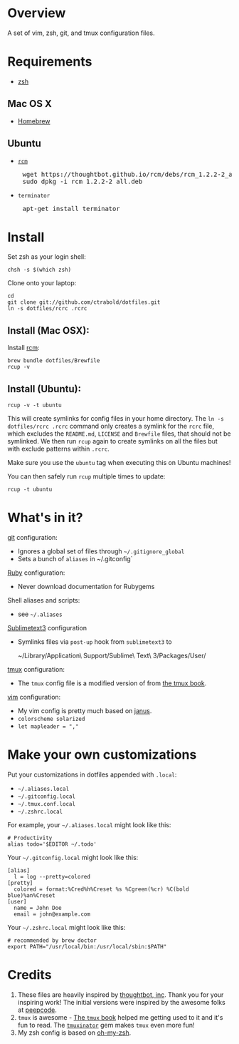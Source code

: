# Overview

A set of vim, zsh, git, and tmux configuration files.


# Requirements

- [zsh](http://www.zsh.org/)

## Mac OS X

- [Homebrew](https://github.com/Homebrew/homebrew/wiki/Installation)

## Ubuntu

- [`rcm`](http://thoughtbot.github.io/rcm/)
<pre>
    wget https://thoughtbot.github.io/rcm/debs/rcm_1.2.2-2_all.deb
    sudo dpkg -i rcm_1.2.2-2_all.deb
</pre>
- `terminator`
<pre>
    apt-get install terminator
</pre>


# Install

Set zsh as your login shell:

    chsh -s $(which zsh)

Clone onto your laptop:

    cd
    git clone git://github.com/ctrabold/dotfiles.git
    ln -s dotfiles/rcrc .rcrc


## Install (Mac OSX):

Install [rcm](https://github.com/thoughtbot/rcm):

    brew bundle dotfiles/Brewfile
    rcup -v


## Install (Ubuntu):

    rcup -v -t ubuntu

This will create symlinks for config files in your home directory. The `ln -s dotfiles/rcrc .rcrc`
command only creates a symlink for the `rcrc` file, which excludes the `README.md`, `LICENSE` and `Brewfile` files, that should not be symlinked.
We then run `rcup` again to create symlinks on all the files but with exclude patterns within `.rcrc`.

Make sure you use the `ubuntu` tag when executing this on Ubuntu machines!

You can then safely run `rcup` multiple times to update:

    rcup -t ubuntu


# What's in it?

[git](http://git-scm.com/) configuration:

* Ignores a global set of files through `~/.gitignore_global`
* Sets a bunch of `aliases` in ~/.gitconfig`

[Ruby](https://www.ruby-lang.org/en/) configuration:

* Never download documentation for Rubygems

Shell aliases and scripts:

* see `~/.aliases`

[Sublimetext3]() configuration

* Symlinks files via `post-up` hook from `sublimetext3` to

    ~/Library/Application\ Support/Sublime\ Text\ 3/Packages/User/

[tmux](http://robots.thoughtbot.com/a-tmux-crash-course)
configuration:

* The `tmux` config file is a modified version of from [the tmux book](http://media.pragprog.com/titles/bhtmux/code/workflows/tmux.conf).

[vim](http://www.vim.org/) configuration:

* My vim config is pretty much based on [janus](https://github.com/carlhuda/janus).
* `colorscheme solarized`
* `let mapleader = ","`


# Make your own customizations

Put your customizations in dotfiles appended with `.local`:

* `~/.aliases.local`
* `~/.gitconfig.local`
* `~/.tmux.conf.local`
* `~/.zshrc.local`

For example, your `~/.aliases.local` might look like this:

    # Productivity
    alias todo='$EDITOR ~/.todo'

Your `~/.gitconfig.local` might look like this:

    [alias]
      l = log --pretty=colored
    [pretty]
      colored = format:%Cred%h%Creset %s %Cgreen(%cr) %C(bold blue)%an%Creset
    [user]
      name = John Doe
      email = john@example.com

Your `~/.zshrc.local` might look like this:

    # recommended by brew doctor
    export PATH="/usr/local/bin:/usr/local/sbin:$PATH"


# Credits

1. These files are heavily inspired by [thoughtbot, inc](http://thoughtbot.com/community). Thank you for your inspiring work!
The initial versions were inspired by the awesome folks at [peepcode](https://peepcode.com/products/advanced-command-line).
2. `tmux` is awesome - [The `tmux` book](http://pragprog.com/book/bhtmux/tmux) helped me getting used to it and it's fun to read.
The [`tmuxinator`](https://github.com/aziz/tmuxinator) gem makes `tmux` even more fun!
3. My zsh config is based on [oh-my-zsh](https://github.com/robbyrussell/oh-my-zsh).
